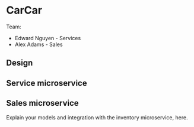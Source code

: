 # CarCar

Team:

* Edward Nguyen - Services
* Alex Adams - Sales

## Design

## Service microservice



## Sales microservice

Explain your models and integration with the inventory
microservice, here.
